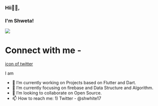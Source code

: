 
### Hii👋🏻, 
  ###     I'm Shweta!
![](https://komarev.com/ghpvc/?username=Shweta0617&color=brightgreen&style=plastic)
# Connect with me -
[icon of twitter](https://twitter.com/Shwhite17)


I am 


- 🔭 I’m currently working on Projects based on Flutter and Dart.
- 🌱 I’m currently focusing on firebase and Data Structure and Algorithm.
- 👯 I’m looking to collaborate on Open Source.
- 📫 How to reach me: 1) Twitter - @shwhite17
